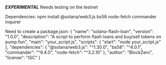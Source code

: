 ***EXPERIMENTAL***
Needs testing on the testnet

Dependencies: npm install @solana/web3.js bs58 node-fetch commander inquirer

Need to create a package.json: 
{
  "name": "solana-flash-loan",
  "version": "1.0.0",
  "description": "A script to perform flash loans and buy/sell tokens on pump.fun",
  "main": "your_script.js",
  "scripts": {
    "start": "node your_script.js"
  },
  "dependencies": {
    "@solana/web3.js": "^1.30.0",
    "bs58": "^4.0.1",
    "commander": "^9.4.0",
    "node-fetch": "^3.2.10"
  },
  "author": "BlockZero",
  "license": "ISC"
}
